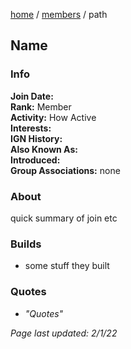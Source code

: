 [home](/) / [members](/members) / path

## Name

### Info
**Join Date:**  
**Rank:** Member  
**Activity:** How Active  
**Interests:**   
**IGN History:**  
**Also Known As:**  
**Introduced:**  
**Group Associations:** none  

### About
quick summary of join etc

### Builds
- some stuff they built

### Quotes
- *"Quotes"*

*Page last updated: 2/1/22*
